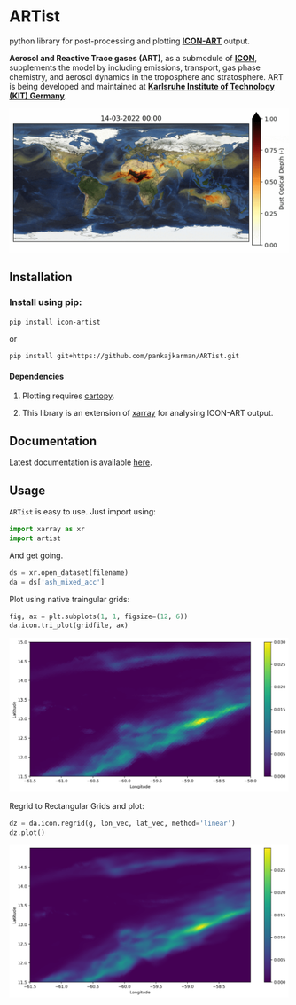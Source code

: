 # ARTist

python library for post-processing and plotting [**<ins>ICON-ART</ins>**](https://www.imk-tro.kit.edu/english/5925.php) output.

**Aerosol and Reactive Trace gases (ART)**, as a submodule of [**<ins>ICON</ins>**](https://www.dwd.de/EN/research/weatherforecasting/num_modelling/01_num_weather_prediction_modells/icon_description.html), supplements the model by including emissions, transport, gas phase chemistry, and aerosol dynamics in the troposphere and stratosphere. ART is being developed and maintained at [**<ins>Karlsruhe Institute of Technology (KIT) Germany</ins>**](https://www.imk-tro.kit.edu/english/3487.php).

![Mineral Dust Forecast](./figs/dust.gif)

## Installation

### Install using pip:

```bash
pip install icon-artist
```
or

```bash
pip install git+https://github.com/pankajkarman/ARTist.git
```

#### Dependencies

1. Plotting requires [cartopy](https://anaconda.org/conda-forge/cartopy).

2. This library is an extension of [xarray](https://anaconda.org/conda-forge/xarray) for analysing ICON-ART output.

## Documentation

Latest documentation is available [here](https://pankajkarman.github.io/ArtViz/).


## Usage

`ARTist` is easy to use. Just import using:

```python
import xarray as xr
import artist
```

And get going.

```python
ds = xr.open_dataset(filename)
da = ds['ash_mixed_acc']
```
Plot using native traingular grids:

```python
fig, ax = plt.subplots(1, 1, figsize=(12, 6))
da.icon.tri_plot(gridfile, ax)
```
![Mineral Dust Forecast](./figs/ash_mixed_native.png)

Regrid to Rectangular Grids and plot:

```python
dz = da.icon.regrid(g, lon_vec, lat_vec, method='linear')
dz.plot()
```
![Mineral Dust Forecast](./figs/ash_mixed.png)








